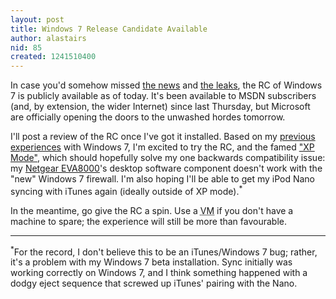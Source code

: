 ```yaml
---
layout: post
title: Windows 7 Release Candidate Available
author: alastairs
nid: 85
created: 1241510400
---
```

In case you'd somehow missed <a href="http://www.theregister.co.uk/2009/04/26/windows_7_release_candidate/" title="Microsoft names Windows 7 RC1 dates">the news</a> and <a href="http://www.theregister.co.uk/2009/04/20/windows_7_release_candidate_5_may/" title="Windows 7 Release Candiate coming 5 May">the leaks</a>, the RC of Windows 7 is publicly available as of today.  It's been available to MSDN subscribers (and, by extension, the wider Internet) since last Thursday, but Microsoft are officially opening the doors to the unwashed hordes tomorrow.
<!--break-->
I'll post a review of the RC once I've got it installed.  Based on my <a href="http://www.codebork.com/science-and-technology/2009/02/24/windows-7.html" title="Windows 7">previous</a> <a href="http://www.codebork.com/science-and-technology/2009/03/21/windows-7-aero-snap.html" title="Windows 7 Aero Snap">experiences</a> with Windows 7, I'm excited to try the RC, and the famed <a href="http://community.winsupersite.com/blogs/paul/archive/2009/04/24/secret-no-more-revealing-virtual-windows-xp-for-windows-7.aspx">"XP Mode"</a>, which should hopefully solve my one backwards compatibility issue: my <a href="http://www.netgear.com/Products/Entertainment/DigitalMediaPlayers/EVA8000.aspx" title="Netgear EVA8000">Netgear EVA8000</a>'s desktop software component doesn't work with the "new" Windows 7 firewall.  I'm also hoping I'll be able to get my iPod Nano syncing with iTunes again (ideally outside of XP mode).<sup>*</sup>

In the meantime, go give the RC a spin.  Use a <abbr title="Virtual Machine">VM</abbr> if you don't have a machine to spare; the experience will still be more than favourable.  

<hr>
<sup>*</sup>For the record, I don't believe this to be an iTunes/Windows 7 bug; rather, it's a problem with my Windows 7 beta installation.  Sync initially was working correctly on Windows 7, and I think something happened with a dodgy eject sequence that screwed up iTunes' pairing with the Nano.
